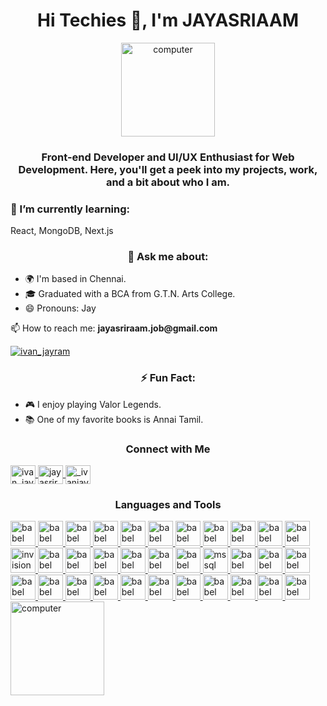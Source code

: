 <h1 align="center">Hi Techies 👋, I'm JAYASRIAAM</h1>

<p align="center">
  <a href="https://www.linkedin.com/in/jayasriraam/" target="_blank" rel="noreferrer">
    <img src="https://media2.giphy.com/media/xTiTnFGt9RQzv6YrWE/200w.webp?cid=ecf05e47tnvtx66xn813ggrhse63zxlcvbu1yfr5s9qqde16&ep=v1_gifs_search&rid=200w.webp&ct=g" height="150" alt="computer"/>
  </a>
</p>

<h3 align="center">
  Front-end Developer and UI/UX Enthusiast for Web Development. Here, you'll get a peek into my projects, work, and a bit about who I am.
</h3>

<h3>🌱 I’m currently learning:</h3>
<p>React, MongoDB, Next.js</p>

<h3 align="center">💬 Ask me about:</h3>
<ul>
  <li>🌍 I'm based in Chennai.</li>
  <li>🎓 Graduated with a BCA from G.T.N. Arts College.</li>
  <li>😄 Pronouns: Jay</li>
</ul>

<p>📫 How to reach me: <strong>jayasriraam.job@gmail.com</strong></p>

<p>
  <a href="https://twitter.com/ivan_jayram" target="blank">
    <img src="https://img.shields.io/twitter/follow/ivan_jayram?logo=twitter&style=for-the-badge" alt="ivan_jayram"/>
  </a>
</p>

<h3 align="center">⚡ Fun Fact:</h3>
<ul>
  <li>🎮 I enjoy playing Valor Legends.</li>
  <li>📚 One of my favorite books is Annai Tamil.</li>
</ul>

<h3 align="center">Connect with Me</h3>
<p align="left">
  <a href="https://twitter.com/ivan_jayram" target="blank">
    <img align="center" src="https://raw.githubusercontent.com/rahuldkjain/github-profile-readme-generator/master/src/images/icons/Social/twitter.svg" alt="ivan_jayram" height="30" width="40"/>
  </a>
  <a href="https://linkedin.com/in/jayasriraam" target="blank">
    <img align="center" src="https://raw.githubusercontent.com/rahuldkjain/github-profile-readme-generator/master/src/images/icons/Social/linked-in-alt.svg" alt="jayasriraam" height="30" width="40"/>
  </a>
  <a href="https://instagram.com/_ivanjay_" target="blank">
    <img align="center" src="https://raw.githubusercontent.com/rahuldkjain/github-profile-readme-generator/master/src/images/icons/Social/instagram.svg" alt="_ivanjay_" height="30" width="40"/>
  </a>
</p>

<h3 align="center">Languages and Tools</h3>
<p align="left">
  <a href="https://babeljs.io/" target="_blank" rel="noreferrer">
    <img src="https://skillicons.dev/icons?i=babel" alt="babel" width="40" height="40"/>
  </a>
  <a href="https://getbootstrap.com" target="_blank" rel="noreferrer">
    <img src="https://skillicons.dev/icons?i=bootstrap" alt="babel" width="40" height="40"/>
  </a>
  <a href="https://www.w3schools.com/cs/" target="_blank" rel="noreferrer">
     <img src="https://skillicons.dev/icons?i=cs" alt="babel" width="40" height="40"/>
  </a>
  <a href="https://www.w3schools.com/html/" target="_blank" rel="noreferrer">
     <img src="https://skillicons.dev/icons?i=html" alt="babel" width="40" height="40"/>
  </a>
  <a href="https://www.w3schools.com/css/" target="_blank" rel="noreferrer">
     <img src="https://skillicons.dev/icons?i=css" alt="babel" width="40" height="40"/>
  </a>
  <a href="https://expressjs.com" target="_blank" rel="noreferrer">
     <img src="https://skillicons.dev/icons?i=express" alt="babel" width="40" height="40"/>
  </a>
  <a href="https://www.figma.com/" target="_blank" rel="noreferrer">
     <img src="https://skillicons.dev/icons?i=figma" alt="babel" width="40" height="40"/>
  </a>
  <a href="https://git-scm.com/" target="_blank" rel="noreferrer">
     <img src="https://skillicons.dev/icons?i=git" alt="babel" width="40" height="40"/>
  </a>
  <a href="https://github.com/" target="_blank" rel="noreferrer">
     <img src="https://skillicons.dev/icons?i=github" alt="babel" width="40" height="40"/>
  </a>
  <a href="https://about.gitlab.com/" target="_blank" rel="noreferrer">
     <img src="https://skillicons.dev/icons?i=gitlab" alt="babel" width="40" height="40"/>
  </a>
  <a href="https://www.adobe.com/in/products/illustrator.html" target="_blank" rel="noreferrer">
     <img src="https://skillicons.dev/icons?i=ai" alt="babel" width="40" height="40"/>
  </a>
  <a href="https://www.invisionapp.com/" target="_blank" rel="noreferrer">
    <img src="https://www.vectorlogo.zone/logos/invisionapp/invisionapp-icon.svg" alt="invision" width="40" height="40"/>
  </a>
  <a href="https://developer.mozilla.org/en-US/docs/Web/JavaScript" target="_blank" rel="noreferrer">
     <img src="https://skillicons.dev/icons?i=js" alt="babel" width="40" height="40"/>
  </a>
  <a href="https://jquery.com/" target="_blank" rel="noreferrer">
     <img src="https://skillicons.dev/icons?i=jquery" alt="babel" width="40" height="40"/>
  </a>
  <a href="https://mui.com/material-ui/" target="_blank" rel="noreferrer">
     <img src="https://skillicons.dev/icons?i=materialui" alt="babel" width="40" height="40"/>
  </a>
  <a href="https://www.linux.org/" target="_blank" rel="noreferrer">
     <img src="https://skillicons.dev/icons?i=linux" alt="babel" width="40" height="40"/>
  </a>
  <a href="https://www.mathworks.com/" target="_blank" rel="noreferrer">
     <img src="https://skillicons.dev/icons?i=matlab" alt="babel" width="40" height="40"/>
  </a>
  <a href="https://www.mongodb.com/" target="_blank" rel="noreferrer">
     <img src="https://skillicons.dev/icons?i=mongodb" alt="babel" width="40" height="40"/>
  </a>
  <a href="https://www.microsoft.com/en-us/sql-server" target="_blank" rel="noreferrer">
    <img src="https://www.svgrepo.com/show/303229/microsoft-sql-server-logo.svg" alt="mssql" width="40" height="40"/>
  </a>
  <a href="https://www.mysql.com/" target="_blank" rel="noreferrer">
     <img src="https://skillicons.dev/icons?i=mysql" alt="babel" width="40" height="40"/>
  </a>
  <a href="https://nextjs.org/" target="_blank" rel="noreferrer">
     <img src="https://skillicons.dev/icons?i=nextjs" alt="babel" width="40" height="40"/>
  </a>
  <a href="https://nodejs.org" target="_blank" rel="noreferrer">
     <img src="https://skillicons.dev/icons?i=nodejs" alt="babel" width="40" height="40"/>
  </a>
  <a href="https://www.npmjs.com/" target="_blank" rel="noreferrer">
     <img src="https://skillicons.dev/icons?i=npm" alt="babel" width="40" height="40"/>
  </a>
  <a href="https://www.photoshop.com/en" target="_blank" rel="noreferrer">
     <img src="https://skillicons.dev/icons?i=ps" alt="babel" width="40" height="40"/>
  </a>
  <a href="https://www.php.net" target="_blank" rel="noreferrer">
     <img src="https://skillicons.dev/icons?i=php" alt="babel" width="40" height="40"/>
  </a>
  <a href="https://reactjs.org/" target="_blank" rel="noreferrer">
     <img src="https://skillicons.dev/icons?i=react" alt="babel" width="40" height="40"/>
  </a>
  <a href="https://sass-lang.com/" target="_blank" rel="noreferrer">
     <img src="https://skillicons.dev/icons?i=sass" alt="babel" width="40" height="40"/>
  </a>
  <a href="https://tailwindcss.com/" target="_blank" rel="noreferrer">
     <img src="https://skillicons.dev/icons?i=tailwind" alt="babel" width="40" height="40"/>
  </a>
  <a href="https://www.typescriptlang.org/" target="_blank" rel="noreferrer">
     <img src="https://skillicons.dev/icons?i=ts" alt="babel" width="40" height="40"/>
  </a>
  <a href="https://github.com/vercel" target="_blank" rel="noreferrer">
     <img src="https://skillicons.dev/icons?i=vercel" alt="babel" width="40" height="40"/>
  </a>
  <a href="https://vitejs.dev/" target="_blank" rel="noreferrer">
     <img src="https://skillicons.dev/icons?i=vite" alt="babel" width="40" height="40"/>
  </a>
  <a href="https://code.visualstudio.com/" target="_blank" rel="noreferrer">
     <img src="https://skillicons.dev/icons?i=vscode" alt="babel" width="40" height="40"/>
  </a>
  <a href="https://helpx.adobe.com/in/support/xd.html" target="_blank" rel="noreferrer">
     <img src="https://skillicons.dev/icons?i=xd" alt="babel" width="40" height="40"/>
  </a>
<img src="https://tenor.com/view/happy-cute-boy-gif-5599506735065577224" align="center" height="150" alt="computer"/>

